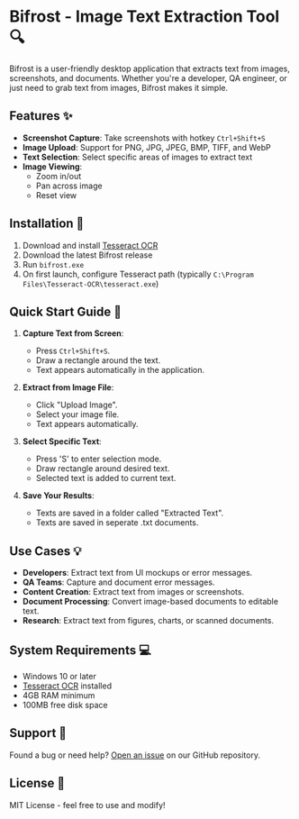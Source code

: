# Bifrost - Image Text Extraction Tool 🔍

Bifrost is a user-friendly desktop application that extracts text from images, screenshots, and documents. Whether you're a developer, QA engineer, or just need to grab text from images, Bifrost makes it simple.

## Features ✨

- **Screenshot Capture**: Take screenshots with hotkey `Ctrl+Shift+S`
- **Image Upload**: Support for PNG, JPG, JPEG, BMP, TIFF, and WebP
- **Text Selection**: Select specific areas of images to extract text
- **Image Viewing**:
  - Zoom in/out
  - Pan across image
  - Reset view

## Installation 🚀

1. Download and install [Tesseract OCR](https://github.com/UB-Mannheim/tesseract/wiki)
2. Download the latest Bifrost release
3. Run `bifrost.exe`
4. On first launch, configure Tesseract path (typically `C:\Program Files\Tesseract-OCR\tesseract.exe`)

## Quick Start Guide 📖

1. **Capture Text from Screen**:
   - Press `Ctrl+Shift+S`.
   - Draw a rectangle around the text.
   - Text appears automatically in the application.

2. **Extract from Image File**:
   - Click "Upload Image".
   - Select your image file.
   - Text appears automatically.

3. **Select Specific Text**:
   - Press 'S' to enter selection mode.
   - Draw rectangle around desired text.
   - Selected text is added to current text.

4. **Save Your Results**:
   - Texts are saved in a folder called "Extracted Text".
   - Texts are saved in seperate .txt documents.

## Use Cases 💡

- **Developers**: Extract text from UI mockups or error messages.
- **QA Teams**: Capture and document error messages.
- **Content Creation**: Extract text from images or screenshots.
- **Document Processing**: Convert image-based documents to editable text.
- **Research**: Extract text from figures, charts, or scanned documents.

## System Requirements 💻

- Windows 10 or later
- [Tesseract OCR](https://github.com/UB-Mannheim/tesseract/wiki) installed
- 4GB RAM minimum
- 100MB free disk space

## Support 🤝

Found a bug or need help? [Open an issue](../../issues) on our GitHub repository.

## License 📄

MIT License - feel free to use and modify!

